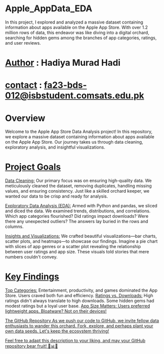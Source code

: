 # Apple_AppData_EDA
In this project, I explored and analyzed a massive dataset containing information about apps available on the Apple App Store. With over 1.2 million rows of data, this endeavor was like diving into a digital orchard, searching for hidden gems among the branches of app categories, ratings, and user reviews.

# <u>Author</u> : Hadiya Murad Hadi
# <u>contact</u> : fa23-bds-012@isbstudent.comsats.edu.pk
# Overview
Welcome to the Apple App Store Data Analysis project! In this repository, we explore a massive dataset containing information about apps available on the Apple App Store. Our journey takes us through data cleaning, exploratory analysis, and insightful visualizations.

# <u>Project Goals</u>
<u>Data Cleaning:</u> Our primary focus was on ensuring high-quality data. We meticulously cleaned the dataset, removing duplicates, handling missing values, and ensuring consistency. Just like a skilled orchard keeper, we wanted our data to be crisp and ready for analysis.

<u>Exploratory Data Analysis (EDA):</u> Armed with Python and pandas, we sliced and diced the data. We examined trends, distributions, and correlations. Which app categories flourished? Did ratings impact downloads? Were there any unexpected outliers? The answers lay buried in the rows and columns.

<u>Insights and Visualizations:</u> We crafted beautiful visualizations—bar charts, scatter plots, and heatmaps—to showcase our findings. Imagine a pie chart with slices of app genres or a scatter plot revealing the relationship between user ratings and app size. These visuals told stories that mere numbers couldn't convey.

# <u>Key Findings</u>
<u>Top Categories:</u> Entertainment, productivity, and games dominated the App Store. Users craved both fun and efficiency.
<u>Ratings vs. Downloads:</u> High ratings didn't always translate to high downloads. Some hidden gems had modest ratings but a loyal user base.
<u>App Size Matters:<u> Users preferred lightweight apps. Bloatware? Not on their devices!

The GitHub Repository
As we push our code to GitHub, we invite fellow data enthusiasts to wander this orchard. Fork, explore, and perhaps plant your own data seeds. Let's keep the ecosystem thriving!

Feel free to adapt this description to your liking, and may your GitHub repository bear fruit! 🚀📊🌟
